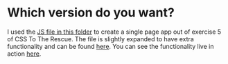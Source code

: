 # Which version do you want?

I used the [JS file in this folder](static/js) to create a single page app out of exercise 5 of CSS To The Rescue. The file is slightly expanded to have extra functionality and can be found [here](https://github.com/DaveBitter/minor-webdev_css-to-the-rescue/tree/master/week_1/_site/assets/js). You can see the functionality live in action [here](http://webdev.davebitter.com).